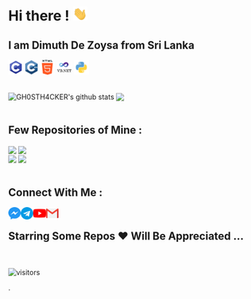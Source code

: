 # **Hi there !** <img src="https://github.com/GH0STH4CKER/GH0STH4CKER/blob/main/Assets/Hi.gif" width="29px">

<h2>I am Dimuth De Zoysa from Sri Lanka </h2>
<div id="langs">
<img align="center" src="https://github.com/GH0STH4CKER/GH0STH4CKER/blob/main/Assets/c-programming.svg" width="6%"/>
<img align="center" src="https://github.com/GH0STH4CKER/GH0STH4CKER/blob/main/Assets/c.svg" width="5%"/>
<img align="center" src="https://github.com/GH0STH4CKER/GH0STH4CKER/blob/main/Assets/html-5.svg" width="6%"/>
<img align="center" src="https://github.com/GH0STH4CKER/GH0STH4CKER/blob/main/Assets/vbnet.png" width="6%"/>
<img align="center" src="https://github.com/GH0STH4CKER/GH0STH4CKER/blob/main/Assets/python.svg" width="6%"/>
</div>
<br>&nbsp;
<div id="stats">
<img align="center" src="https://github-readme-stats.vercel.app/api?username=GH0STH4CKER&show_icons=true&theme=dark&line_height=27" alt="GH0STH4CKER's github stats"/>
<img align="center" src="https://github-readme-stats.vercel.app/api/top-langs/?username=GH0STH4CKER&theme=dark&hide_langs_below=1" />
</div>
</br>
<h2>Few Repositories of Mine :</h2>
<div id="two_repo">
<a href="https://github.com/GH0STH4CKER/youtube_video_downloader" ><img align="center" src="https://github-readme-stats.vercel.app/api/pin/?username=GH0STH4CKER&repo=youtube_video_downloader&theme=dark"></a>
<a href="https://github.com/GH0STH4CKER/QR-monkey" ><img align="center" src="https://github-readme-stats.vercel.app/api/pin/?username=GH0STH4CKER&repo=QR-monkey&theme=dark" ></a>
</div>
<div id="two repo">
<a href="https://github.com/GH0STH4CKER/TorrentSearch-Download" ><img align="center" src="https://github-readme-stats.vercel.app/api/pin/?username=GH0STH4CKER&repo=TorrentSearch-Download&theme=dark" /></a>
<a href="https://github.com/GH0STH4CKER/Lan_IP_Scanner" ><img align="center" src="https://github-readme-stats.vercel.app/api/pin/?username=GH0STH4CKER&repo=Lan_IP_Scanner&theme=dark" /></a>
</div>
</br>
<h2>Connect With Me :</h2>
<a href="https://m.me/dimuth92">
  <img align="left" alt="Messenger" width="5%" src="https://github.com/GH0STH4CKER/GH0STH4CKER/blob/main/Assets/messenger.svg" />
</a> &nbsp;&nbsp;
<a href="https://t.me/Dimuth92">
  <img align="left" alt="Telegram" width="5%" src="https://github.com/GH0STH4CKER/GH0STH4CKER/blob/main/Assets/telegram.svg" />
</a> &nbsp;&nbsp;
<a href="https://www.youtube.com/c/DimuthSakyaDeZoysa92">
  <img align="left" alt="Youtube" width=5%" src="https://github.com/GH0STH4CKER/GH0STH4CKER/blob/main/Assets/youtube.svg" />
</a> &nbsp;&nbsp;
<a href="mailto:dimuthdezoysa@gmail.com">
  <img align="left" alt="Gmail" width="5%" src="https://github.com/GH0STH4CKER/GH0STH4CKER/blob/main/Assets/gmail.svg" />
</a>
<br>
<div>
<h2>Starring Some Repos ❤️ Will Be Appreciated ... </h2>
                                                                                                                      </div>

&nbsp;</br></br>
![visitors](https://visitor-badge.laobi.icu/badge?page_id=GH0STH4CKER.visitor-badge)

<!--
**GH0STH4CKER/GH0STH4CKER** is a ✨ _special_ ✨ repository because its `README.md` (this file) appears on your GitHub profile.

Here are some ideas to get you started:

- 🔭 I’m currently working on ...
- 🌱 I’m currently learning ...
- 👯 I’m looking to collaborate on ...
- 🤔 I’m looking for help with ...
- 💬 Ask me about ...
- 📫 How to reach me: ...
- 😄 Pronouns: ...
- ⚡ Fun fact: ....
-->
.

